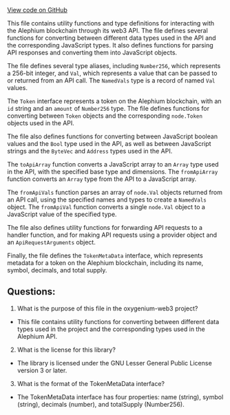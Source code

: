 [View code on GitHub](https://github.com/oxygenium/oxygenium-web3/packages/web3/src/api/types.ts)

This file contains utility functions and type definitions for interacting with the Alephium blockchain through its web3 API. The file defines several functions for converting between different data types used in the API and the corresponding JavaScript types. It also defines functions for parsing API responses and converting them into JavaScript objects.

The file defines several type aliases, including `Number256`, which represents a 256-bit integer, and `Val`, which represents a value that can be passed to or returned from an API call. The `NamedVals` type is a record of named `Val` values.

The `Token` interface represents a token on the Alephium blockchain, with an `id` string and an `amount` of `Number256` type. The file defines functions for converting between `Token` objects and the corresponding `node.Token` objects used in the API.

The file also defines functions for converting between JavaScript boolean values and the `Bool` type used in the API, as well as between JavaScript strings and the `ByteVec` and `Address` types used in the API.

The `toApiArray` function converts a JavaScript array to an `Array` type used in the API, with the specified base type and dimensions. The `fromApiArray` function converts an `Array` type from the API to a JavaScript array.

The `fromApiVals` function parses an array of `node.Val` objects returned from an API call, using the specified names and types to create a `NamedVals` object. The `fromApiVal` function converts a single `node.Val` object to a JavaScript value of the specified type.

The file also defines utility functions for forwarding API requests to a handler function, and for making API requests using a provider object and an `ApiRequestArguments` object.

Finally, the file defines the `TokenMetaData` interface, which represents metadata for a token on the Alephium blockchain, including its name, symbol, decimals, and total supply.
## Questions: 
 1. What is the purpose of this file in the oxygenium-web3 project?
- This file contains utility functions for converting between different data types used in the project and the corresponding types used in the Alephium API.

2. What is the license for this library?
- The library is licensed under the GNU Lesser General Public License version 3 or later.

3. What is the format of the TokenMetaData interface?
- The TokenMetaData interface has four properties: name (string), symbol (string), decimals (number), and totalSupply (Number256).